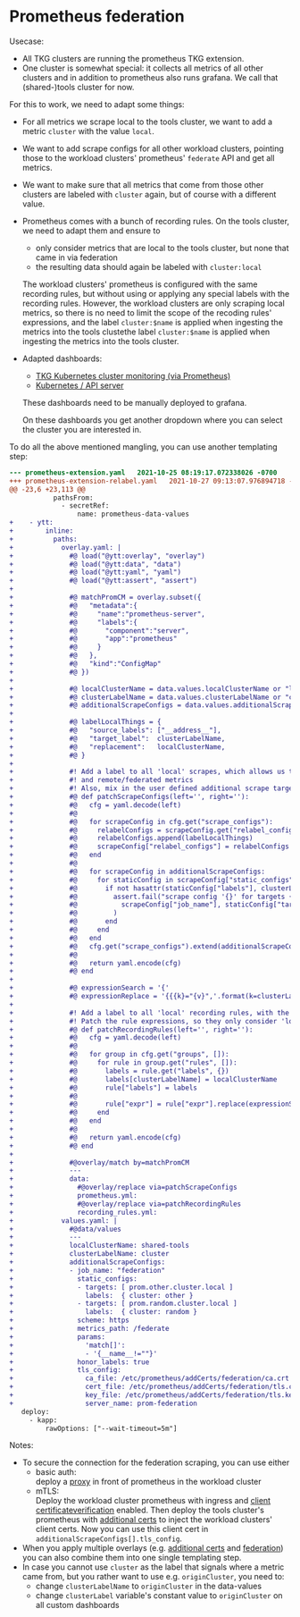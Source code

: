 # Prometheus federation

Usecase:
- All TKG clusters are running the prometheus TKG extension.
- One cluster is somewhat special: it collects all metrics of all other clusters
  and in addition to prometheus also runs grafana. We call that (shared-)tools
  cluster for now.


For this to work, we need to adapt some things:
- For all metrics we scrape local to the tools cluster, we want to add a metric
  `cluster` with the value `local`.
- We want to add scrape configs for all other workload clusters, pointing those
  to the workload clusters' prometheus' `federate` API and get all metrics.
- We want to make sure that all metrics that come from those other clusters are
  labeled with `cluster` again, but of course with a different value.
- Prometheus comes with a bunch of recording rules. On the tools cluster, we
  need to adapt them and ensure to
  - only consider metrics that are local to the tools cluster, but none that
    came in via federation
  - the resulting data should again be labeled with `cluster:local`

  The workload clusters' prometheus is configured with the same recording rules,
  but without using or applying any special labels with the recording rules.
  However, the workload clusters are only scraping local metrics, so there is no
  need to limit the scope of the recoding rules' expressions, and the label
  `cluster:$name` is applied when ingesting the metrics into the tools clustethe
  label `cluster:$name` is applied when ingesting the metrics into the tools
  cluster.
- Adapted dashboards:
  - [TKG Kubernetes cluster monitoring (via Prometheus)][dash-tkg]
  - [Kubernetes / API server][dash-api]

  These dashboards need to be manually deployed to grafana.

  On these dashboards you get another dropdown where you can select the cluster
  you are interested in.

[dash-tkg]: dashboards/tkg.json
[dash-api]: dashboards/api.json


To do all the above mentioned mangling, you can use another templating step:

```diff
--- prometheus-extension.yaml   2021-10-25 08:19:17.072338026 -0700
+++ prometheus-extension-relabel.yaml   2021-10-27 09:13:07.976894718 -0700
@@ -23,6 +23,113 @@
           pathsFrom:
             - secretRef:
                 name: prometheus-data-values
+    - ytt:
+        inline:
+          paths:
+            overlay.yaml: |
+              #@ load("@ytt:overlay", "overlay")
+              #@ load("@ytt:data", "data")
+              #@ load("@ytt:yaml", "yaml")
+              #@ load("@ytt:assert", "assert")
+
+              #@ matchPromCM = overlay.subset({
+              #@   "metadata":{
+              #@     "name":"prometheus-server",
+              #@     "labels":{
+              #@       "component":"server",
+              #@       "app":"prometheus"
+              #@     }
+              #@   },
+              #@   "kind":"ConfigMap"
+              #@ })
+
+              #@ localClusterName = data.values.localClusterName or "local"
+              #@ clusterLabelName = data.values.clusterLabelName or "cluster"
+              #@ additionalScrapeConfigs = data.values.additionalScrapeConfigs or []
+
+              #@ labelLocalThings = {
+              #@   "source_labels": ["__address__"],
+              #@   "target_label":  clusterLabelName,
+              #@   "replacement":   localClusterName,
+              #@ }
+
+              #! Add a label to all 'local' scrapes, which allows us to differentiate local
+              #! and remote/federated metrics
+              #! Also, mix in the user defined additional scrape targets
+              #@ def patchScrapeConfigs(left='', right=''):
+              #@   cfg = yaml.decode(left)
+              #@
+              #@   for scrapeConfig in cfg.get("scrape_configs"):
+              #@     relabelConfigs = scrapeConfig.get("relabel_configs", [])
+              #@     relabelConfigs.append(labelLocalThings)
+              #@     scrapeConfig["relabel_configs"] = relabelConfigs
+              #@   end
+              #@
+              #@   for scrapeConfig in additionalScrapeConfigs:
+              #@     for staticConfig in scrapeConfig["static_configs"]:
+              #@       if not hasattr(staticConfig["labels"], clusterLabelName):
+              #@         assert.fail("scrape config '{}' for targets {} does not have a label '{}'".format(
+              #@           scrapeConfig["job_name"], staticConfig["targets"], clusterLabelName)
+              #@         )
+              #@       end
+              #@     end
+              #@   end
+              #@   cfg.get("scrape_configs").extend(additionalScrapeConfigs)
+              #@
+              #@   return yaml.encode(cfg)
+              #@ end
+
+              #@ expressionSearch = '{'
+              #@ expressionReplace = '{{{k}="{v}",'.format(k=clusterLabelName, v=localClusterName)
+
+              #! Add a label to all 'local' recording rules, with the local cluster name
+              #! Patch the rule expressions, so they only consider 'local' metrics
+              #@ def patchRecordingRules(left='', right=''):
+              #@   cfg = yaml.decode(left)
+              #@
+              #@   for group in cfg.get("groups", []):
+              #@     for rule in group.get("rules", []):
+              #@       labels = rule.get("labels", {})
+              #@       labels[clusterLabelName] = localClusterName
+              #@       rule["labels"] = labels
+              #@
+              #@       rule["expr"] = rule["expr"].replace(expressionSearch, expressionReplace)
+              #@     end
+              #@   end
+              #@
+              #@   return yaml.encode(cfg)
+              #@ end
+
+              #@overlay/match by=matchPromCM
+              ---
+              data:
+                #@overlay/replace via=patchScrapeConfigs
+                prometheus.yml:
+                #@overlay/replace via=patchRecordingRules
+                recording_rules.yml:
+            values.yaml: |
+              #@data/values
+              ---
+              localClusterName: shared-tools
+              clusterLabelName: cluster
+              additionalScrapeConfigs:
+              - job_name: "federation"
+                static_configs:
+                - targets: [ prom.other.cluster.local ]
+                  labels:  { cluster: other }
+                - targets: [ prom.random.cluster.local ]
+                  labels:  { cluster: random }
+                scheme: https
+                metrics_path: /federate
+                params:
+                  'match[]':
+                  - '{__name__!=""}'
+                honor_labels: true
+                tls_config:
+                  ca_file: /etc/prometheus/addCerts/federation/ca.crt
+                  cert_file: /etc/prometheus/addCerts/federation/tls.crt
+                  key_file: /etc/prometheus/addCerts/federation/tls.key
+                  server_name: prom-federation
   deploy:
     - kapp:
         rawOptions: ["--wait-timeout=5m"]
```

Notes:

- To secure the connection for the federation scraping, you can use either
  - basic auth:  
    deploy a [proxy][pproxy] in front of prometheus in the workload cluster
  - mTLS:  
    Deploy the workload cluster prometheus with ingress and [client certificateverification][ccerts]
    enabled. Then deploy the tools cluster's prometheus with [additional certs][acerts]
    to inject the workload clusters' client certs. Now you can use this client
    cert in `additionalScrapeConfigs[].tls_config`.
- When you apply multiple overlays (e.g. [additional certs][acerts] and
  [federation](.)) you can also combine them into one single templating step.
- In case you cannot use `cluster` as the label that signals where a metric came
  from, but you rather want to use e.g. `originCluster`, you need to:
  - change `clusterLabelName` to `originCluster` in the data-values
  - change `clusterLabel` variable's constant value to `originCluster` on all
    custom dashboards


[ccerts]: ../prom-client-cert
[acerts]: ../prom-additional-certs
[pproxy]: ../prom-proxy-basic-auth
